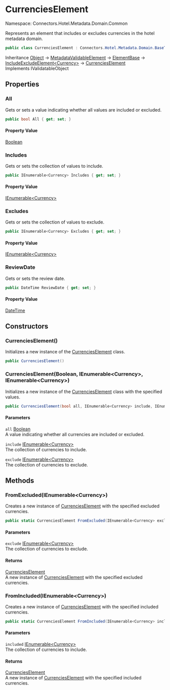 # CurrenciesElement

Namespace: Connectors.Hotel.Metadata.Domain.Common

Represents an element that includes or excludes currencies in the hotel metadata domain.

```csharp
public class CurrenciesElement : Connectors.Hotel.Metadata.Domain.BaseTypes.IncludeExcludeElement`1[[Connectors.Core.Domain.Currency, Connectors.Core.Domain, Version=1.1.67.0, Culture=neutral, PublicKeyToken=null]], System.ComponentModel.DataAnnotations.IValidatableObject
```

Inheritance [Object](https://docs.microsoft.com/en-us/dotnet/api/system.object) → [MetadataValidableElement](./connectors.hotel.metadata.domain.common.metadatavalidableelement) → [ElementBase](./connectors.hotel.metadata.domain.basetypes.elementbase) → [IncludeExcludeElement\<Currency\>](./connectors.hotel.metadata.domain.basetypes.includeexcludeelement-1) → [CurrenciesElement](./connectors.hotel.metadata.domain.common.currencieselement)<br />
Implements IValidatableObject

## Properties

### **All**

Gets or sets a value indicating whether all values are included or excluded.

```csharp
public bool All { get; set; }
```

#### Property Value

[Boolean](https://docs.microsoft.com/en-us/dotnet/api/system.boolean)<br />

### **Includes**

Gets or sets the collection of values to include.

```csharp
public IEnumerable<Currency> Includes { get; set; }
```

#### Property Value

[IEnumerable\<Currency\>](https://docs.microsoft.com/en-us/dotnet/api/system.collections.generic.ienumerable-1)<br />

### **Excludes**

Gets or sets the collection of values to exclude.

```csharp
public IEnumerable<Currency> Excludes { get; set; }
```

#### Property Value

[IEnumerable\<Currency\>](https://docs.microsoft.com/en-us/dotnet/api/system.collections.generic.ienumerable-1)<br />

### **ReviewDate**

Gets or sets the review date.

```csharp
public DateTime ReviewDate { get; set; }
```

#### Property Value

[DateTime](https://docs.microsoft.com/en-us/dotnet/api/system.datetime)<br />

## Constructors

### **CurrenciesElement()**

Initializes a new instance of the [CurrenciesElement](./connectors.hotel.metadata.domain.common.currencieselement) class.

```csharp
public CurrenciesElement()
```

### **CurrenciesElement(Boolean, IEnumerable\<Currency\>, IEnumerable\<Currency\>)**

Initializes a new instance of the [CurrenciesElement](./connectors.hotel.metadata.domain.common.currencieselement) class with the specified values.

```csharp
public CurrenciesElement(bool all, IEnumerable<Currency> include, IEnumerable<Currency> exclude)
```

#### Parameters

`all` [Boolean](https://docs.microsoft.com/en-us/dotnet/api/system.boolean)<br />
A value indicating whether all currencies are included or excluded.

`include` [IEnumerable\<Currency\>](https://docs.microsoft.com/en-us/dotnet/api/system.collections.generic.ienumerable-1)<br />
The collection of currencies to include.

`exclude` [IEnumerable\<Currency\>](https://docs.microsoft.com/en-us/dotnet/api/system.collections.generic.ienumerable-1)<br />
The collection of currencies to exclude.

## Methods

### **FromExcluded(IEnumerable\<Currency\>)**

Creates a new instance of [CurrenciesElement](./connectors.hotel.metadata.domain.common.currencieselement) with the specified excluded currencies.

```csharp
public static CurrenciesElement FromExcluded(IEnumerable<Currency> exclude)
```

#### Parameters

`exclude` [IEnumerable\<Currency\>](https://docs.microsoft.com/en-us/dotnet/api/system.collections.generic.ienumerable-1)<br />
The collection of currencies to exclude.

#### Returns

[CurrenciesElement](./connectors.hotel.metadata.domain.common.currencieselement)<br />
A new instance of [CurrenciesElement](./connectors.hotel.metadata.domain.common.currencieselement) with the specified excluded currencies.

### **FromIncluded(IEnumerable\<Currency\>)**

Creates a new instance of [CurrenciesElement](./connectors.hotel.metadata.domain.common.currencieselement) with the specified included currencies.

```csharp
public static CurrenciesElement FromIncluded(IEnumerable<Currency> included)
```

#### Parameters

`included` [IEnumerable\<Currency\>](https://docs.microsoft.com/en-us/dotnet/api/system.collections.generic.ienumerable-1)<br />
The collection of currencies to include.

#### Returns

[CurrenciesElement](./connectors.hotel.metadata.domain.common.currencieselement)<br />
A new instance of [CurrenciesElement](./connectors.hotel.metadata.domain.common.currencieselement) with the specified included currencies.
